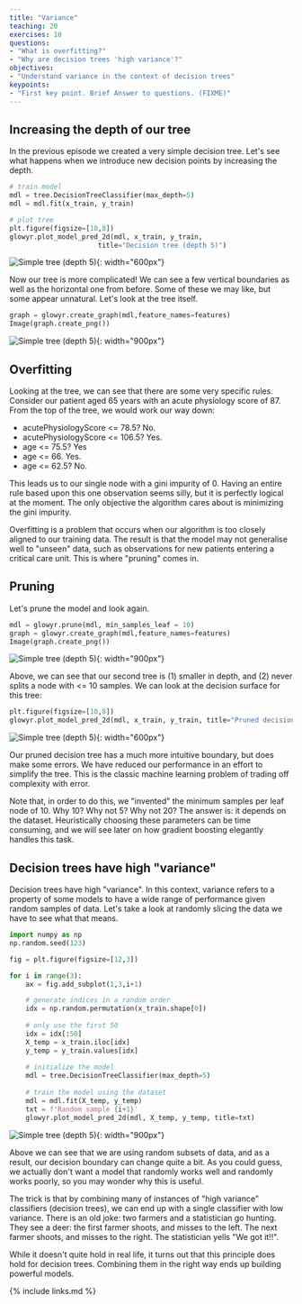 ```yaml
---
title: "Variance"
teaching: 20
exercises: 10
questions:
- "What is overfitting?"
- "Why are decision trees 'high variance'?"
objectives:
- "Understand variance in the context of decision trees"
keypoints:
- "First key point. Brief Answer to questions. (FIXME)"
---
```


## Increasing the depth of our tree

In the previous episode we created a very simple decision tree. Let's see what happens when we introduce new decision points by increasing the depth.

```python
# train model
mdl = tree.DecisionTreeClassifier(max_depth=5)
mdl = mdl.fit(x_train, y_train)

# plot tree
plt.figure(figsize=[10,8])
glowyr.plot_model_pred_2d(mdl, x_train, y_train,
                      title="Decision tree (depth 5)")
```

![Simple tree (depth 5)](../fig/section3-fig1.png){: width="600px"}

Now our tree is more complicated! We can see a few vertical boundaries as well as the horizontal one from before. Some of these we may like, but some appear unnatural. Let's look at the tree itself.

```python
graph = glowyr.create_graph(mdl,feature_names=features)
Image(graph.create_png())
```

![Simple tree (depth 5)](../fig/section3-fig2.png){: width="900px"}

## Overfitting

Looking at the tree, we can see that there are some very specific rules. Consider our patient aged 65 years with an acute physiology score of 87. From the top of the tree, we would work our way down:

- acutePhysiologyScore <= 78.5? No.
- acutePhysiologyScore <= 106.5? Yes.
- age <= 75.5? Yes
- age <= 66. Yes.
- age <= 62.5? No.

This leads us to our single node with a gini impurity of 0. Having an entire rule based upon this one observation seems silly, but it is perfectly logical at the moment. The only objective the algorithm cares about is minimizing the gini impurity. 

Overfitting is a problem that occurs when our algorithm is too closely aligned to our training data. The result is that the model may not generalise well to "unseen" data, such as observations for new patients entering a critical care unit. This is where "pruning" comes in.

## Pruning

Let's prune the model and look again.

```python
mdl = glowyr.prune(mdl, min_samples_leaf = 10)
graph = glowyr.create_graph(mdl,feature_names=features)
Image(graph.create_png())
```

![Simple tree (depth 5)](../fig/section3-fig3.png){: width="900px"}

Above, we can see that our second tree is (1) smaller in depth, and (2) never splits a node with <= 10 samples. We can look at the decision surface for this tree:

```python
plt.figure(figsize=[10,8])
glowyr.plot_model_pred_2d(mdl, x_train, y_train, title="Pruned decision tree")
```

![Simple tree (depth 5)](../fig/section3-fig4.png){: width="600px"}

Our pruned decision tree has a much more intuitive boundary, but does make some errors. We have reduced our performance in an effort to simplify the tree. This is the classic machine learning problem of trading off complexity with error.

Note that, in order to do this, we "invented" the minimum samples per leaf node of 10. Why 10? Why not 5? Why not 20? The answer is: it depends on the dataset. Heuristically choosing these parameters can be time consuming, and we will see later on how gradient boosting elegantly handles this task.

## Decision trees have high "variance"

Decision trees have high "variance". In this context, variance refers to a property of some models to have a wide range of performance given random samples of data. Let's take a look at randomly slicing the data we have to see what that means.

```python
import numpy as np
np.random.seed(123)

fig = plt.figure(figsize=[12,3])

for i in range(3):
    ax = fig.add_subplot(1,3,i+1)

    # generate indices in a random order
    idx = np.random.permutation(x_train.shape[0])
    
    # only use the first 50
    idx = idx[:50]
    X_temp = x_train.iloc[idx]
    y_temp = y_train.values[idx]
    
    # initialize the model
    mdl = tree.DecisionTreeClassifier(max_depth=5)
    
    # train the model using the dataset
    mdl = mdl.fit(X_temp, y_temp)
    txt = f'Random sample {i+1}'
    glowyr.plot_model_pred_2d(mdl, X_temp, y_temp, title=txt)
```

![Simple tree (depth 5)](../fig/section3-fig5.png){: width="900px"}

Above we can see that we are using random subsets of data, and as a result, our decision boundary can change quite a bit. As you could guess, we actually don't want a model that randomly works well and randomly works poorly, so you may wonder why this is useful.

The trick is that by combining many of instances of "high variance" classifiers (decision trees), we can end up with a single classifier with low variance. There is an old joke: two farmers and a statistician go hunting. They see a deer: the first farmer shoots, and misses to the left. The next farmer shoots, and misses to the right. The statistician yells "We got it!!".

While it doesn't quite hold in real life, it turns out that this principle does hold for decision trees. Combining them in the right way ends up building powerful models.

{% include links.md %}

